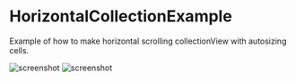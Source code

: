 # HorizontalCollectionExample
Example of how to make horizontal scrolling collectionView with autosizing cells.

![screenshot](https://github.com/williamfinn/HorizontalCollectionExample/blob/2b5a319cc4ce8a2f5cef05f1f56341fd432be324/Screenshot%202021-03-15%20at%2018.29.50.png)
![screenshot](https://github.com/williamfinn/HorizontalCollectionExample/blob/2b5a319cc4ce8a2f5cef05f1f56341fd432be324/Screenshot%202021-03-15%20at%2018.29.50.png)

